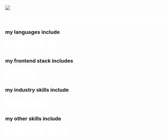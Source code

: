 <img src="./static/intro.svg">
<div>&nbsp;</div>
<img src="./static/spacer.svg">

<h3>my languages include <img height="10" width="10" src="static\arrow.svg"></h3>

<p>
<img alt="python" title="python" height="30" width="30" src="static\logos\python.svg">
<img alt="c++" title="c++" height="30" width="30" src="static\logos\cplusplus.svg">
<img alt="javascript" title="javascript" height="30" width="30" src="static\logos\javascript.svg">
<img alt="swift" title="swift" height="30" width="30" src="static\logos\swift.svg">
<img alt="c#" title="c#" height="30" width="30" src="static\logos\csharp.svg">
</p>

<h3>my frontend stack includes <img height="10" width="10" src="static\arrow.svg"></h3>

<p>
<img alt="react" title="react" height="30" width="30" src="static\logos\react.svg">
<img alt="next.js" title="next.js" height="30" width="30" src="static\logos\nextdotjs.svg">
<img alt="tailwind css" title="tailwind css" height="30" width="30" src="static\logos\tailwindcss.svg">
</p>

<h3>my industry skills include <img height="10" width="10" src="static\arrow.svg"></h3>

<p>
<img alt="aws lambda" title="aws lambda" height="30" width="30" src="static\logos\awslambda.svg">
<img alt="amazon api gateway" title="amazon api gateway" height="30" width="30" src="static\logos\amazonapigateway.svg">
<img alt="amazon s3" title="amazon s3" height="30" width="30" src="static\logos\amazons3.svg">
<img alt="microsoft azure" title="microsoft azure" height="30" width="30" src="static\logos\microsoftazure.svg">
</p>


<h3>my other skills include <img height="10" width="10" src="static\arrow.svg"></h3>

<p>
<img alt="adobe illustrator" title="adobe illustrator" height="30" width="30" src="static\logos\adobeillustrator.svg">
<img alt="adobe photoshop" title="adobe photoshop" height="30" width="30" src="static\logos\adobephotoshop.svg">
<img alt="adobe indesign" title="adobe indesign" height="30" width="30" src="static\logos\adobeindesign.svg">
<img alt="figma" title="figma" height="30" width="30" src="static\logos\figma.svg">
<img alt="blender" title="blender" height="30" width="30" src="static\logos\blender.svg">
<img alt="unreal engine" title="unreal engine" height="30" width="30" src="static\logos\unrealengine.svg">
</p>